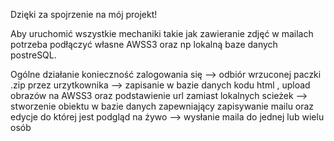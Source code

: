Dzięki za spojrzenie na mój projekt!

Aby uruchomić wszystkie mechaniki takie jak zawieranie zdjęć w mailach potrzeba podłączyć własne AWSS3 oraz np lokalną baze danych postreSQL.

Ogólne działanie konieczność zalogowania się --> odbiór wrzuconej paczki .zip przez urzytkownika --> zapisanie w bazie danych kodu html , upload obrazów na AWSS3 oraz podstawienie url zamiast lokalnych scieżek --> stworzenie obiektu w bazie danych zapewniający zapisywanie mailu oraz edycje do której jest podgląd na żywo --> wysłanie maila do jednej lub wielu osób
